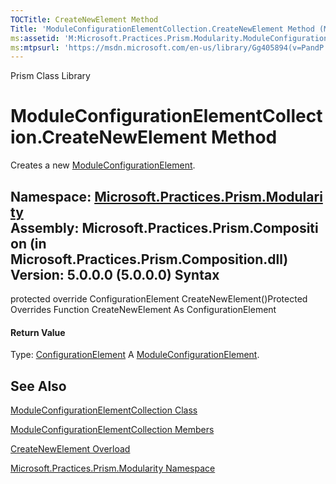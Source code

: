 ```yaml
---
TOCTitle: CreateNewElement Method
Title: 'ModuleConfigurationElementCollection.CreateNewElement Method (Microsoft.Practices.Prism.Modularity)'
ms:assetid: 'M:Microsoft.Practices.Prism.Modularity.ModuleConfigurationElementCollection.CreateNewElement'
ms:mtpsurl: 'https://msdn.microsoft.com/en-us/library/Gg405894(v=PandP.50)'
---
```


Prism Class Library

ModuleConfigurationElementCollection.CreateNewElement Method
================================================================

Creates a new [ModuleConfigurationElement](https://msdn.microsoft.com/t:microsoft.practices.prism.modularity.moduleconfigurationelement).

**Namespace:** [Microsoft.Practices.Prism.Modularity](https://msdn.microsoft.com/n:microsoft.practices.prism.modularity)
**Assembly:** Microsoft.Practices.Prism.Composition (in Microsoft.Practices.Prism.Composition.dll) Version: 5.0.0.0 (5.0.0.0)
Syntax
------

<span id="syntaxToggle"></span>protected override ConfigurationElement CreateNewElement()Protected Overrides Function CreateNewElement As ConfigurationElement
#### Return Value

Type: [ConfigurationElement](http://msdn2.microsoft.com/en-us/library/kyx77cz3)
A [ModuleConfigurationElement](https://msdn.microsoft.com/t:microsoft.practices.prism.modularity.moduleconfigurationelement).

See Also
--------


[ModuleConfigurationElementCollection Class](https://msdn.microsoft.com/t:microsoft.practices.prism.modularity.moduleconfigurationelementcollection)

[ModuleConfigurationElementCollection Members](https://msdn.microsoft.com/allmembers.t:microsoft.practices.prism.modularity.moduleconfigurationelementcollection)

[CreateNewElement Overload](https://msdn.microsoft.com/overload:microsoft.practices.prism.modularity.moduleconfigurationelementcollection.createnewelement)

[Microsoft.Practices.Prism.Modularity Namespace](https://msdn.microsoft.com/n:microsoft.practices.prism.modularity)

